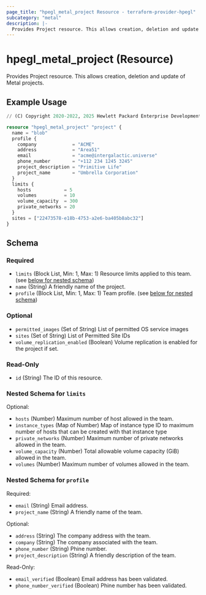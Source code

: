 ```yaml
---
page_title: "hpegl_metal_project Resource - terraform-provider-hpegl"
subcategory: "metal"
description: |-
  Provides Project resource. This allows creation, deletion and update of Metal projects.
---
```

# hpegl_metal_project (Resource)

Provides Project resource. This allows creation, deletion and update of Metal projects.

## Example Usage

```terraform
// (C) Copyright 2020-2022, 2025 Hewlett Packard Enterprise Development LP

resource "hpegl_metal_project" "project" {
  name = "blob"
  profile {
    company             = "ACME"
    address             = "Area51"
    email               = "acme@intergalactic.universe"
    phone_number        = "+112 234 1245 3245"
    project_description = "Primitive Life"
    project_name        = "Umbrella Corporation"
  }
  limits {
    hosts            = 5
    volumes          = 10
    volume_capacity  = 300
    private_networks = 20
  }
  sites = ["22473578-e18b-4753-a2e6-ba405b8abc32"]
}
```

<!-- schema generated by tfplugindocs -->
## Schema

### Required

- `limits` (Block List, Min: 1, Max: 1) Resource limits applied to this team. (see [below for nested schema](#nestedblock--limits))
- `name` (String) A friendly name of the project.
- `profile` (Block List, Min: 1, Max: 1) Team profile. (see [below for nested schema](#nestedblock--profile))

### Optional

- `permitted_images` (Set of String) List of permitted OS service images
- `sites` (Set of String) List of Permitted Site IDs
- `volume_replication_enabled` (Boolean) Volume replication is enabled for the project if set.

### Read-Only

- `id` (String) The ID of this resource.

<a id="nestedblock--limits"></a>
### Nested Schema for `limits`

Optional:

- `hosts` (Number) Maximum number of host allowed in the team.
- `instance_types` (Map of Number) Map of instance type ID to maximum number of hosts that can be created with that instance type
- `private_networks` (Number) Maximum number of private networks allowed in the team.
- `volume_capacity` (Number) Total allowable volume capacity (GiB) allowed in the team.
- `volumes` (Number) Maximum number of volumes allowed in the team.


<a id="nestedblock--profile"></a>
### Nested Schema for `profile`

Required:

- `email` (String) Email address.
- `project_name` (String) A friendly name of the team.

Optional:

- `address` (String) The company address with the team.
- `company` (String) The company associated with the team.
- `phone_number` (String) Phine number.
- `project_description` (String) A friendly description of the team.

Read-Only:

- `email_verified` (Boolean) Email address has been validated.
- `phone_number_verified` (Boolean) Phine number has been validated.


